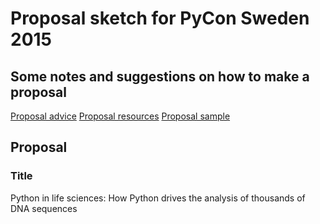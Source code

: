 # Proposal sketch for PyCon Sweden 2015

## Some notes and suggestions on how to make a proposal

[Proposal advice](https://us.pycon.org/2015/speaking/proposal_advice/)
[Proposal resources](https://us.pycon.org/2015/speaking/proposal-resources/)
[Proposal sample](https://us.pycon.org/2015/speaking/proposal_advice/samples/SpacePug/)

## Proposal

### Title

Python in life sciences: How Python drives the analysis of thousands of DNA sequences